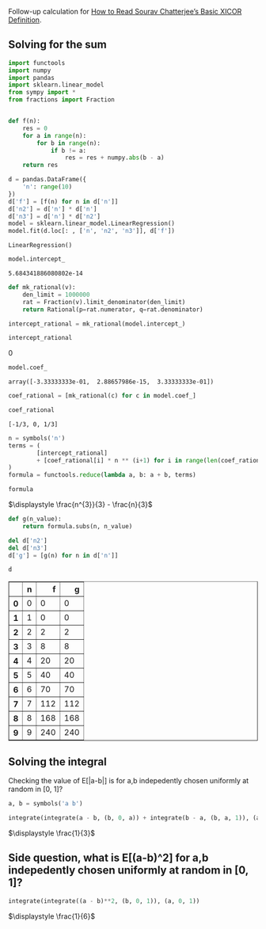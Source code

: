 Follow-up calculation for [How to Read Sourav Chatterjee’s Basic XICOR Definition](https://win-vector.com/2021/12/26/how-to-read-sourav-chatterjees-basic-xicor-defenition/).

## Solving for the sum


```python
import functools
import numpy
import pandas
import sklearn.linear_model
from sympy import *
from fractions import Fraction


def f(n):
    res = 0
    for a in range(n):
        for b in range(n):
            if b != a:
                res = res + numpy.abs(b - a)
    return res

d = pandas.DataFrame({
    'n': range(10)
})
d['f'] = [f(n) for n in d['n']]
d['n2'] = d['n'] * d['n']
d['n3'] = d['n'] * d['n2']
model = sklearn.linear_model.LinearRegression()
model.fit(d.loc[: , ['n', 'n2', 'n3']], d['f'])
```




    LinearRegression()




```python
model.intercept_
```




    5.684341886080802e-14




```python
def mk_rational(v):
    den_limit = 1000000
    rat = Fraction(v).limit_denominator(den_limit)
    return Rational(p=rat.numerator, q=rat.denominator)

intercept_rational = mk_rational(model.intercept_)

intercept_rational

```




$\displaystyle 0$




```python
model.coef_
```




    array([-3.33333333e-01,  2.88657986e-15,  3.33333333e-01])




```python
coef_rational = [mk_rational(c) for c in model.coef_]

coef_rational
```




    [-1/3, 0, 1/3]




```python
n = symbols('n')
terms = (
        [intercept_rational]
        + [coef_rational[i] * n ** (i+1) for i in range(len(coef_rational))]
)
formula = functools.reduce(lambda a, b: a + b, terms)

formula

```




$\displaystyle \frac{n^{3}}{3} - \frac{n}{3}$




```python
def g(n_value):
    return formula.subs(n, n_value)

del d['n2']
del d['n3']
d['g'] = [g(n) for n in d['n']]

d
```




<div>
<style scoped>
    .dataframe tbody tr th:only-of-type {
        vertical-align: middle;
    }

    .dataframe tbody tr th {
        vertical-align: top;
    }

    .dataframe thead th {
        text-align: right;
    }
</style>
<table border="1" class="dataframe">
  <thead>
    <tr style="text-align: right;">
      <th></th>
      <th>n</th>
      <th>f</th>
      <th>g</th>
    </tr>
  </thead>
  <tbody>
    <tr>
      <th>0</th>
      <td>0</td>
      <td>0</td>
      <td>0</td>
    </tr>
    <tr>
      <th>1</th>
      <td>1</td>
      <td>0</td>
      <td>0</td>
    </tr>
    <tr>
      <th>2</th>
      <td>2</td>
      <td>2</td>
      <td>2</td>
    </tr>
    <tr>
      <th>3</th>
      <td>3</td>
      <td>8</td>
      <td>8</td>
    </tr>
    <tr>
      <th>4</th>
      <td>4</td>
      <td>20</td>
      <td>20</td>
    </tr>
    <tr>
      <th>5</th>
      <td>5</td>
      <td>40</td>
      <td>40</td>
    </tr>
    <tr>
      <th>6</th>
      <td>6</td>
      <td>70</td>
      <td>70</td>
    </tr>
    <tr>
      <th>7</th>
      <td>7</td>
      <td>112</td>
      <td>112</td>
    </tr>
    <tr>
      <th>8</th>
      <td>8</td>
      <td>168</td>
      <td>168</td>
    </tr>
    <tr>
      <th>9</th>
      <td>9</td>
      <td>240</td>
      <td>240</td>
    </tr>
  </tbody>
</table>
</div>



## Solving the integral

Checking the value of E[|a-b|] is for a,b indepedently chosen uniformly at random in [0, 1]?


```python
a, b = symbols('a b')

integrate(integrate(a - b, (b, 0, a)) + integrate(b - a, (b, a, 1)), (a, 0, 1))
```




$\displaystyle \frac{1}{3}$



## Side question, what is E[(a-b)^2] for a,b indepedently chosen uniformly at random in [0, 1]?


```python
integrate(integrate((a - b)**2, (b, 0, 1)), (a, 0, 1))

```




$\displaystyle \frac{1}{6}$


